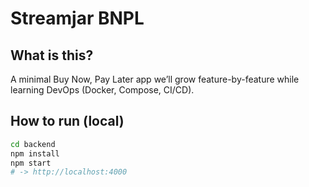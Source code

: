 # Streamjar BNPL

## What is this?
A minimal Buy Now, Pay Later app we’ll grow feature-by-feature while learning DevOps (Docker, Compose, CI/CD).

## How to run (local)
```bash
cd backend
npm install
npm start
# -> http://localhost:4000
